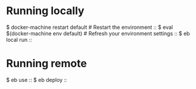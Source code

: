# Running locally

$ docker-machine restart default      # Restart the environment
::
$ eval $(docker-machine env default)  # Refresh your environment settings
::
$ eb local run
::

# Running remote

$ eb use
::
$ eb deploy
::